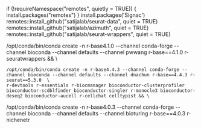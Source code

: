 if (!requireNamespace("remotes", quietly = TRUE)) {
  install.packages("remotes")
}
install.packages('Signac')
remotes::install_github("satijalab/seurat-data", quiet = TRUE)
remotes::install_github("satijalab/azimuth", quiet = TRUE)
remotes::install_github("satijalab/seurat-wrappers", quiet = TRUE)


/opt/conda/bin/conda create -n r-base4.1.0 --channel conda-forge --channel bioconda --channel defaults --channel pwwang r-base==4.1.0 r-seuratwrappers && \



    /opt/conda/bin/conda create -n r-base4.4.3 --channel conda-forge --channel bioconda --channel defaults --channel dnachun r-base==4.4.3 r-seurat==5.3.0  \
    r-devtools r-essentials r-biocmanager bioconductor-clusterprofiler bioconductor-scdblfinder bioconductor-singler r-monocle3 bioconductor-deseq2 bioconductor-aucell r-cellchat celltypist && \
    


/opt/conda/bin/conda create -n r-base4.0.3 --channel conda-forge --channel bioconda --channel defaults --channel bioturing r-base==4.0.3 r-nichenetr
